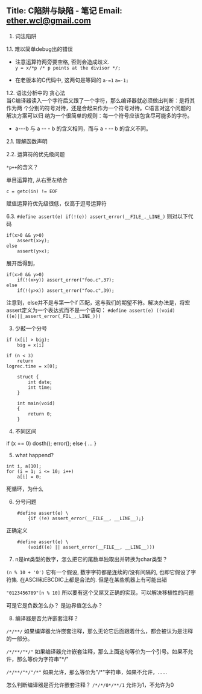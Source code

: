 
Title: C陷阱与缺陷 - 笔记
Email: ether.wcl@gmail.com
------------------

1. 词法陷阱

1.1. 难以简单debug出的错误  

* 注意运算符两旁要空格, 否则会造成歧义.  
`y = x/*p /* p points at the divisor */;`

* 在老版本的C代码中, 这两句是等同的 `a-=1` `a=-1;`

1.2. 语法分析中的 贪心法  
当C编译器读入一个字符后又跟了一个字符，那么编译器就必须做出判断：是将其作为两
个分别的符号对待，还是合起来作为一个符号对待。C语言对这个问题的解决方案可以归
纳为一个很简单的规则：每一个符号应该包含尽可能多的字符。

* a---b 与 a -- - b 的含义相同，而与  a - -- b 的含义不同。

2.1. 理解函数声明


2.2. 运算符的优先级问题

`*p++`的含义？

单目运算符, 从右至左结合

`c = getc(in) != EOF`

赋值运算符优先级很低，仅高于逗号运算符

6.3.
`#define assert(e) if(!(e)) assert_error(__FILE_,_LINE_)`
则对以下代码
```
if(x>0 && y>0) 
    assert(x>y);
else
    assert(y>x);
```
展开后得到，
```
if(x>0 && y>0) 
    if(!(x>y)) assert_error("foo.c",37);
else
    if(!(y>x)) assert_error("foo.c",39);
```
注意到，else并不是与第一个if 匹配，这与我们的期望不符。解决办法是，将宏assert定义为一个表达式而不是一个语句：
`#define assert(e) ((void)((e)||_assert_error(_FIL_,_LINE_)))`

3. 少敲一个分号
```
if (x[i] > big);
    big = x[i]
```

```
if (n < 3)
    return
logrec.time = x[0];
```

```
    struct {
        int date;
        int time;
    }

    int main(void)
    {
        return 0;
    }
```

4. 不同区间

if (x == 0)
    dosth(); error();
else {
    ...
}

5. what happend?
```
int i, a[10];
for (i = 1; i <= 10; i++)
    a[i] = 0;
```

死循环，为什么

6. 分号问题

```
    #define assert(e) \
        {if (!e) assert_error(__FILE__, __LINE__);}
```
正确定义
```
    #define assert(e) \
        (void((e) || assert_error(__FILE__, __LINE__)))
```

7. n是int类型的数字，怎么把它的尾数单独取出并转换为char类型？

`(n % 10 + '0')`
它有一个假设, 数字字符都是连续的/没有间隔的, 也即它假设了字符集. 在ASCII和EBCDIC上都是合法的.
但是在某些机器上有可能出错

`"0123456789"[n % 10]`
所以要有这个又屌又正确的实现，可以解决移植性的问题

可是它是负数怎么办？
是边界值怎么办？

8. 编译器是否允许嵌套注释？

`/*/**/`
如果编译器允许嵌套注释，那么无论它后面跟着什么，都会被认为是注释的一部分。

`/*/**/"*/"`
如果编译器允许嵌套注释，那么上面这句等价为一个引号。如果不允许，那么等价为字符串"*/"

`/*/**/"*/"/*"`
如果允许，那么等价为"/*"字符串，如果不允许，……

怎么判断编译器是否允许嵌套注释？
`/*/*/0*/**/1`
允许为1，不允许为0





